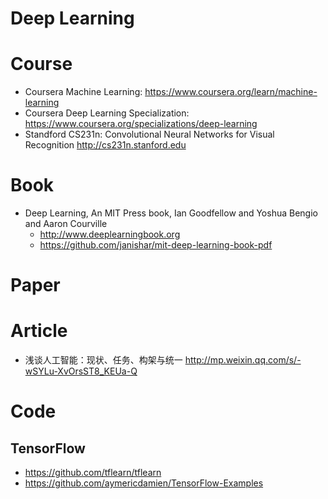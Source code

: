 Deep Learning
=============

# Course

- Coursera Machine Learning: https://www.coursera.org/learn/machine-learning
- Coursera Deep Learning Specialization: https://www.coursera.org/specializations/deep-learning
- Standford CS231n: Convolutional Neural Networks for Visual Recognition http://cs231n.stanford.edu

# Book

- Deep Learning, An MIT Press book, Ian Goodfellow and Yoshua Bengio and Aaron Courville
  - http://www.deeplearningbook.org
  - https://github.com/janishar/mit-deep-learning-book-pdf

# Paper

# Article

-  浅谈人工智能：现状、任务、构架与统一 http://mp.weixin.qq.com/s/-wSYLu-XvOrsST8_KEUa-Q

# Code

## TensorFlow

- https://github.com/tflearn/tflearn
- https://github.com/aymericdamien/TensorFlow-Examples
